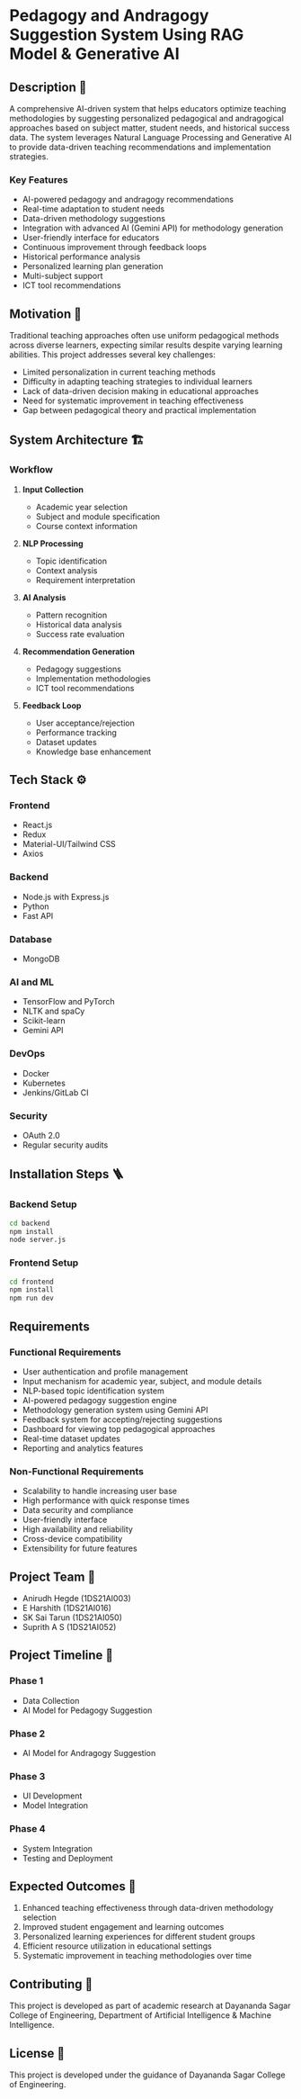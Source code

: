 # Pedagogy and Andragogy Suggestion System Using RAG Model & Generative AI

## Description 📝

A comprehensive AI-driven system that helps educators optimize teaching methodologies by suggesting personalized pedagogical and andragogical approaches based on subject matter, student needs, and historical success data. The system leverages Natural Language Processing and Generative AI to provide data-driven teaching recommendations and implementation strategies.

### Key Features

- AI-powered pedagogy and andragogy recommendations
- Real-time adaptation to student needs
- Data-driven methodology suggestions
- Integration with advanced AI (Gemini API) for methodology generation
- User-friendly interface for educators
- Continuous improvement through feedback loops
- Historical performance analysis
- Personalized learning plan generation
- Multi-subject support
- ICT tool recommendations

## Motivation 🎯

Traditional teaching approaches often use uniform pedagogical methods across diverse learners, expecting similar results despite varying learning abilities. This project addresses several key challenges:

- Limited personalization in current teaching methods
- Difficulty in adapting teaching strategies to individual learners
- Lack of data-driven decision making in educational approaches
- Need for systematic improvement in teaching effectiveness
- Gap between pedagogical theory and practical implementation

## System Architecture 🏗️

### Workflow

1. **Input Collection**
   - Academic year selection
   - Subject and module specification
   - Course context information

2. **NLP Processing**
   - Topic identification
   - Context analysis
   - Requirement interpretation

3. **AI Analysis**
   - Pattern recognition
   - Historical data analysis
   - Success rate evaluation

4. **Recommendation Generation**
   - Pedagogy suggestions
   - Implementation methodologies
   - ICT tool recommendations

5. **Feedback Loop**
   - User acceptance/rejection
   - Performance tracking
   - Dataset updates
   - Knowledge base enhancement

## Tech Stack ⚙️

### Frontend
- React.js
- Redux
- Material-UI/Tailwind CSS
- Axios

### Backend
- Node.js with Express.js
- Python
- Fast API

### Database
- MongoDB

### AI and ML
- TensorFlow and PyTorch
- NLTK and spaCy
- Scikit-learn
- Gemini API

### DevOps
- Docker
- Kubernetes
- Jenkins/GitLab CI

### Security
- OAuth 2.0
- Regular security audits

## Installation Steps 🪜

### Backend Setup
```bash
cd backend
npm install
node server.js
```

### Frontend Setup
```bash
cd frontend
npm install
npm run dev
```

## Requirements

### Functional Requirements
- User authentication and profile management
- Input mechanism for academic year, subject, and module details
- NLP-based topic identification system
- AI-powered pedagogy suggestion engine
- Methodology generation system using Gemini API
- Feedback system for accepting/rejecting suggestions
- Dashboard for viewing top pedagogical approaches
- Real-time dataset updates
- Reporting and analytics features

### Non-Functional Requirements
- Scalability to handle increasing user base
- High performance with quick response times
- Data security and compliance
- User-friendly interface
- High availability and reliability
- Cross-device compatibility
- Extensibility for future features

## Project Team 👥

- Anirudh Hegde (1DS21AI003)
- E Harshith (1DS21AI016)
- SK Sai Tarun (1DS21AI050)
- Suprith A S (1DS21AI052)

## Project Timeline 📅

### Phase 1
- Data Collection
- AI Model for Pedagogy Suggestion

### Phase 2
- AI Model for Andragogy Suggestion

### Phase 3
- UI Development
- Model Integration

### Phase 4
- System Integration
- Testing and Deployment

## Expected Outcomes 🎯

1. Enhanced teaching effectiveness through data-driven methodology selection
2. Improved student engagement and learning outcomes
3. Personalized learning experiences for different student groups
4. Efficient resource utilization in educational settings
5. Systematic improvement in teaching methodologies over time

## Contributing 🤝

This project is developed as part of academic research at Dayananda Sagar College of Engineering, Department of Artificial Intelligence & Machine Intelligence.

## License 📄

This project is developed under the guidance of Dayananda Sagar College of Engineering.
